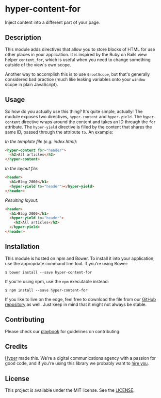 # hyper-content-for

Inject content into a different part of your page.

## Description

This module adds directives that allow you to store blocks of HTML for use other
places in your application. It is inspired by the Ruby on Rails view helper `content_for`,
which is useful when you need to change something outside of the view's own scope.

Another way to accomplish this is to use `$rootScope`, but that's generally considered
bad practice (much like leaking variables onto your `window` scope in plain JavaScript).

## Usage

So how do you actually use this thing? It's quite simple, actually! The module
exposes two directives, `hyper-content` and `hyper-yield`. The `hyper-content`
directive wraps around the content and takes an ID through the `for` attribute.
The `hyper-yield` directive is filled by the content that shares the same ID,
passed through the attribute `to`. An example:

_In the template file (e.g. index.html):_

```html
<hyper-content for="header">
  <h2>All articles</h2>
</hyper-content>
```

_In the layout file:_

```html
<header>
  <h1>Blog 2000</h1>
  <hyper-yield to="header"></hyper-yield>
</header>
```

_Resulting layout:_

```html
<header>
  <h1>Blog 2000</h1>
  <hyper-yield to="header">
    <h2>All articles</h2>
  </hyper-yield>
</header>
```

## Installation

This module is hosted on npm and Bower. To install it into your application, use
the appropriate command line tool. If you're using Bower:

```
$ bower install --save hyper-content-for
```

If you're using npm, use the `npm` executable instead:

```
$ npm install --save hyper-content-for
```

If you like to live on the edge, feel free to download the file from our [GitHub
repository] as well. Just keep in mind that it might not always be stable.

[github repository]: https://github.com/hyperoslo/hyper-content-for-angular

## Contributing

Please check our [playbook] for guidelines on contributing.

[playbook]: https://github.com/hyperoslo/playbook/blob/master/GIT_AND_GITHUB.md

## Credits

[Hyper] made this. We're a digital communications agency with a passion for good
code, and if you're using this library we probably want to [hire you].

[hyper]: http://hyper.no
[hire you]: http://www.hyper.no/jobs

## License

This project is available under the MIT license. See the [LICENSE].

[license]: https://github.com/hyperoslo/hyper-content-for-angular/blob/master/LICENSE.md
